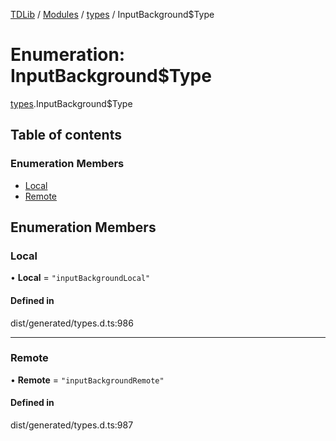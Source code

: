 [TDLib](../README.md) / [Modules](../modules.md) / [types](../modules/types.md) / InputBackground$Type

# Enumeration: InputBackground$Type

[types](../modules/types.md).InputBackground$Type

## Table of contents

### Enumeration Members

- [Local](types.InputBackground_Type.md#local)
- [Remote](types.InputBackground_Type.md#remote)

## Enumeration Members

### Local

• **Local** = ``"inputBackgroundLocal"``

#### Defined in

dist/generated/types.d.ts:986

___

### Remote

• **Remote** = ``"inputBackgroundRemote"``

#### Defined in

dist/generated/types.d.ts:987
